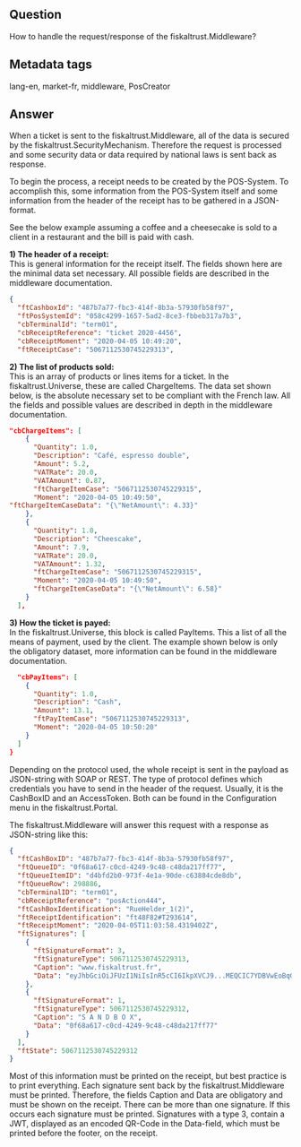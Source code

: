 ## Question
How to handle the request/response of the fiskaltrust.Middleware?

## Metadata tags
lang-en, market-fr, middleware, PosCreator

## Answer
When a ticket is sent to the fiskaltrust.Middleware, all of the data is secured by the fiskaltrust.SecurityMechanism. Therefore the request is processed and some security data or data required by national laws is sent back as response.

To begin the process, a receipt needs to be created by the POS-System. To accomplish this, some information from the POS-System itself and some information from the header of the receipt has to be gathered in a JSON-format.

See the below example assuming a coffee and a cheesecake is sold to a client in a restaurant and the bill is paid with cash.

**1) The header of a receipt:**<br>This is general information for the receipt itself. The fields shown here are the minimal data set necessary. All possible fields are described in the middleware documentation.

```JSON
{
  "ftCashboxId": "487b7a77-fbc3-414f-8b3a-57930fb58f97",
  "ftPosSystemId": "058c4299-1657-5ad2-8ce3-fbbeb317a7b3",
  "cbTerminalId": "term01",
  "cbReceiptReference": "ticket 2020-4456",
  "cbReceiptMoment": "2020-04-05 10:49:20",
  "ftReceiptCase": "5067112530745229313",
```

**2) The list of products sold:**<br>This is an array of products or lines items for a ticket. In the fiskaltrust.Universe, these are called ChargeItems. The data set shown below, is the absolute necessary set to be compliant with the French law. All the fields and possible values are described in depth in the middleware documentation.

```JSON
"cbChargeItems": [
    {
      "Quantity": 1.0,
      "Description": "Café, espresso double",
      "Amount": 5.2,
      "VATRate": 20.0,
      "VATAmount": 0.87,
      "ftChargeItemCase": "5067112530745229315",
      "Moment": "2020-04-05 10:49:50",
"ftChargeItemCaseData": "{\"NetAmount\": 4.33}"
    },
    {
      "Quantity": 1.0,
      "Description": "Cheescake",
      "Amount": 7.9,
      "VATRate": 20.0,
      "VATAmount": 1.32,
      "ftChargeItemCase": "5067112530745229315",
      "Moment": "2020-04-05 10:49:50",
      "ftChargeItemCaseData": "{\"NetAmount\": 6.58}"
    }
  ],
```

**3) How the ticket is payed:**<br>In the fiskaltrust.Universe, this block is called PayItems. This a list of all the means of payment, used by the client. The example shown below is only the obligatory dataset, more information can be found in the middleware documentation.

```JSON
  "cbPayItems": [
    {
      "Quantity": 1.0,
      "Description": "Cash",
      "Amount": 13.1,
      "ftPayItemCase": "5067112530745229313",
      "Moment": "2020-04-05 10:50:20"
    }
  ]
}
```

Depending on the protocol used, the whole receipt is sent in the payload as JSON-string with SOAP or REST. The type of protocol defines which credentials you have to send in the header of the request. Usually, it is the CashBoxID and an AccessToken. Both can be found in the Configuration menu in the fiskaltrust.Portal.

The fiskaltrust.Middleware will answer this request with a response as JSON-string like this:

```JSON
{
  "ftCashBoxID": "487b7a77-fbc3-414f-8b3a-57930fb58f97",
  "ftQueueID": "0f68a617-c0cd-4249-9c48-c48da217ff77",
  "ftQueueItemID": "d4bfd2b0-973f-4e1a-90de-c63884cde8db",
  "ftQueueRow": 298886,
  "cbTerminalID": "term01",
  "cbReceiptReference": "posAction444",
  "ftCashBoxIdentification": "RueHelder_1(2)",
  "ftReceiptIdentification": "ft48F82#T293614",
  "ftReceiptMoment": "2020-04-05T11:03:58.4319402Z",
  "ftSignatures": [
    {
      "ftSignatureFormat": 3,
      "ftSignatureType": 5067112530745229313,
      "Caption": "www.fiskaltrust.fr",
      "Data": "eyJhbGciOiJFUzI1NiIsInR5cCI6IkpXVCJ9...MEQCIC7YDBVwEoBqGtlMfUznu4ExAYZ3t6qph5_nIJXuOelHAiBge_EPSeCirPma881ElrNvGf2sGYfCPo5nkYZujs1P4w"
    },
    {
      "ftSignatureFormat": 1,
      "ftSignatureType": 5067112530745229312,
      "Caption": "S A N D B O X",
      "Data": "0f68a617-c0cd-4249-9c48-c48da217ff77"
    }
  ],
  "ftState": 5067112530745229312
}
```

Most of this information must be printed on the receipt, but best practice is to print everything. Each signature sent back by the fiskaltrust.Middleware must be printed. Therefore, the fields Caption and Data are obligatory and must be shown on the receipt. There can be more than one signature. If this occurs each signature must be printed. Signatures with a type 3, contain a JWT, displayed as an encoded QR-Code in the Data-field, which must be printed before the footer, on the receipt.
